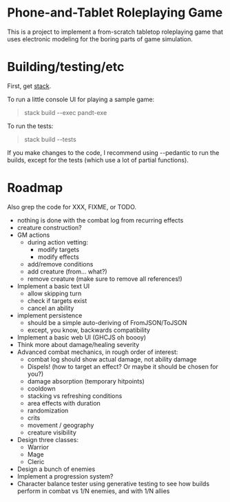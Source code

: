 # Phone-and-Tablet Roleplaying Game

This is a project to implement a from-scratch tabletop roleplaying game that
uses electronic modeling for the boring parts of game simulation.

# Building/testing/etc

First, get [stack](https://haskellstack.org/).

To run a little console UI for playing a sample game:

> stack build --exec pandt-exe

To run the tests:

> stack build --tests

If you make changes to the code, I recommend using --pedantic to run the builds, except for the
tests (which use a lot of partial functions).

# Roadmap

Also grep the code for XXX, FIXME, or TODO.

- nothing is done with the combat log from recurring effects
- creature construction?
- GM actions
  - during action vetting:
    - modify targets
    - modify effects
  - add/remove conditions
  - add creature (from... what?)
  - remove creature (make sure to remove all references!)
- Implement a basic text UI
  - allow skipping turn
  - check if targets exist
  - cancel an ability
- implement persistence
  - should be a simple auto-deriving of FromJSON/ToJSON
  - except, you know, backwards compatibility
- Implement a basic web UI (GHCJS oh boooy)
- Think more about damage/healing severity
- Advanced combat mechanics, in rough order of interest:
  - combat log should show actual damage, not ability damage
  - Dispels! (how to target an effect? Or maybe it should be chosen for you?)
  - damage absorption (temporary hitpoints)
  - cooldown
  - stacking vs refreshing conditions
  - area effects with duration
  - randomization
  - crits
  - movement / geography
  - creature visibility
- Design three classes:
  - Warrior
  - Mage
  - Cleric
- Design a bunch of enemies
- Implement a progression system?
- Character balance tester using generative testing to see how builds perform
  in combat vs 1/N enemies, and with 1/N allies
